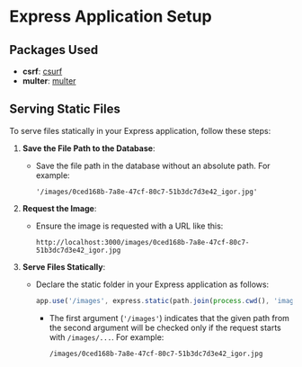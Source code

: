 # Express Application Setup

## Packages Used

- **csrf**: [csurf](https://www.npmjs.com/package/csurf)
- **multer**: [multer](https://www.npmjs.com/package/multer)

## Serving Static Files

To serve files statically in your Express application, follow these steps:

1. **Save the File Path to the Database**:

   - Save the file path in the database without an absolute path. For example:
     ```
     '/images/0ced168b-7a8e-47cf-80c7-51b3dc7d3e42_igor.jpg'
     ```

2. **Request the Image**:

   - Ensure the image is requested with a URL like this:
     ```
     http://localhost:3000/images/0ced168b-7a8e-47cf-80c7-51b3dc7d3e42_igor.jpg
     ```

3. **Serve Files Statically**:
   - Declare the static folder in your Express application as follows:
     ```javascript
     app.use('/images', express.static(path.join(process.cwd(), 'images')));
     ```
     - The first argument (`'/images'`) indicates that the given path from the second argument will be checked only if the request starts with `/images/...`. For example:
       ```
       /images/0ced168b-7a8e-47cf-80c7-51b3dc7d3e42_igor.jpg
       ```
